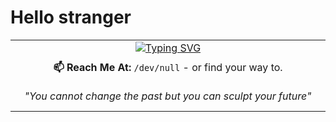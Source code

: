 # Hello stranger

<table border="0" width="100%">
<tr>
<td valign="top" width="50%">

<div align="center">
<a href="https://git.io/typing-svg"><img src="https://readme-typing-svg.herokuapp.com?font=Roboto&size=24&pause=1000&color=7851A9&center=true&vCenter=true&random=false&width=435&lines=n3rada;Offensive+Security+Engineer" alt="Typing SVG" /></a>
</div>

<div align="center" style="padding: 10px;">
<strong>📫 Reach Me At:</strong> <code>/dev/null</code> - or find your way to.
</div>

<div align="center" style="padding: 10px;">
<em>"You cannot change the past but you can sculpt your future"</em>
</div>
</table>
